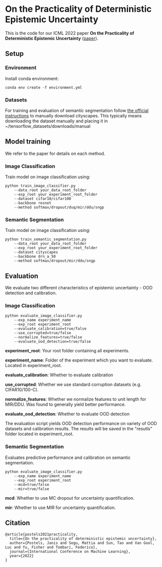 # On the Practicality of Deterministic Epistemic Uncertainty

This is the code for our ICML 2022 paper **On the Practicality of Deterministic Epistemic Uncertainty** ([paper](https://arxiv.org/abs/2107.00649)).

## Setup

### Environment

Install conda environment:
```shell script
conda env create -f environment.yml
```

### Datasets

For training and evaluation of semantic segmentation follow
[the official instructions](https://www.tensorflow.org/datasets/catalog/cityscapes)
to manually download cityscapes. This typically means downloading the 
dataset manually and placing it in ~/tensorflow_datasets/downloads/manual


## Model training

We refer to the paper for details on each method.

### Image Classification 

Train model on image classification using:

```shell script
python train_image_classifier.py 
    --data_root your_data_root_folder 
    --exp_root your_experiment_root_folder 
    --dataset cifar10/cifar100 
    --backbone resnet 
    --method softmax/dropout/duq/mir/ddu/sngp
```

### Semantic Segmentation

Train model on image classification using:

```shell script
python train_semantic_segmentation.py 
    --data_root your_data_root_folder 
    --exp_root your_experiment_root_folder 
    --dataset cityscapes 
    --backbone drn_a_50 
    --method softmax/dropout/mir/ddu/sngp
```

## Evaluation

We evaluate two different characteristics of epistemic uncertainty - OOD detection and calibration. 

### Image Classification

```shell script
python evaluate_image_classifier.py 
    --exp_name experiment_name 
    --exp_root experiment_root
    --evaluate_calibration=true/false
    --use_corrupted=true/false
    --normalize_features=true/false
    --evaluate_ood_detection=true/false
```

**experiment_root**: Your root folder containing all experiments.

**experiment_name**: Folder of the experiment which you want to evaluate. Located in experiment_root.

**evaluate_calibration**: Whether to evaluate calibration

**use_corrupted**: Whether we use standard corruption datasets (e.g. CIFAR10/100-C).

**normalize_features**: Whether we normalize features to unit length for MIR/DDU. Was found to generally yield better performance.

**evaluate_ood_detection**: Whether to evaluate OOD detection

The evaluation script yields OOD detection performance on variety of OOD datasets and calibration results. The results will be saved in the "resutls" folder located in experiment_root.


### Semantic Segmentation

Evaluates predictive performance and calibration on semantic segmentation.

```shell script
python evaluate_image_classifier.py 
    --exp_name experiment_name 
    --exp_root experiment_root
    --mcd=true/false
    --mir=true/false
```

**mcd**: Whether to use MC dropout for uncertainty quantification.

**mir**: Whether to use MIR for uncertainty quantification.

## Citation

```
@article{postels2021practicality,
  title={On the practicality of deterministic epistemic uncertainty},
  author={Postels, Janis and Segu, Mattia and Sun, Tao and Van Gool, Luc and Yu, Fisher and Tombari, Federico},
  journal={International Conference on Machine Learning},
  year={2022}
}
```
